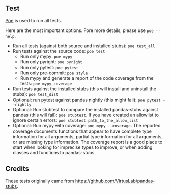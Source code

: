 ## Test

[Poe](https://github.com/nat-n/poethepoet) is used to run all tests.

Here are the most important options. Fore more details, please use `poe --help`.

- Run all tests (against both source and installed stubs): `poe test_all`
- Run tests against the source code: `poe test` 
  - Run only mypy: `poe mypy`
  - Run only pyright: `poe pyright`
  - Run only pytest: `poe pytest`
  - Run only pre-commit: `poe style`
  - Run mypy and generate a report of the code coverage from the tests: `poe mypy_coverage`
- Run tests against the installed stubs (this will install and uninstall the stubs): `poe test_dist`
- Optional: run pytest against pandas nightly (this might fail): `poe pytest --nightly`
- Optional: Run stubtest to compare the installed pandas-stubs against pandas (this will fail): `poe stubtest`. If you have created an allowlist to ignore certain errors: `poe stubtest path_to_the_allow_list`
- Optional: Run mypy with coverage: `poe mypy --coverage`. The reported coverage
  documents functions that appear to have complete type information for all arguments,
  partial type information for all arguments, or are missing type information.  The
  coverage report is a good place to start when looking for imprecise types
  to improve, or when adding classes and functions to pandas-stubs.

## Credits
These tests originally came from https://github.com/VirtusLab/pandas-stubs.

